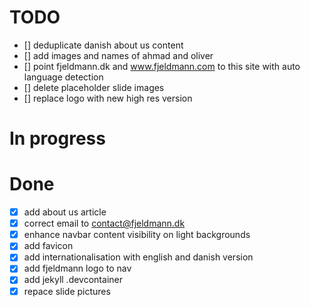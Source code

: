 # TODO
- [] deduplicate danish about us content
- [] add images and names of ahmad and oliver
- [] point fjeldmann.dk and www.fjeldmann.com to this site with auto language detection
- [] delete placeholder slide images
- [] replace logo with new high res version

# In progress


# Done
- [x] add about us article
- [x] correct email to contact@fjeldmann.dk
- [x] enhance navbar content visibility on light backgrounds
- [x] add favicon
- [x] add internationalisation with english and danish version
- [x] add fjeldmann logo to nav
- [x] add jekyll .devcontainer 
- [x] repace slide pictures  
